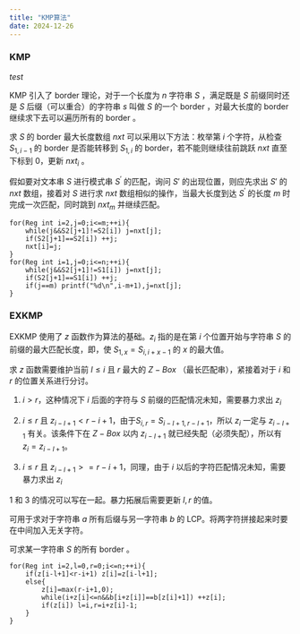 ```yaml
---
title: "KMP算法"
date: 2024-12-26
---
```

### KMP

$test$

$\textrm{KMP}$ 引入了 $\textrm{border}$ 理论，对于一个长度为 $n$ 字符串 $S$ ，满足既是 $S$ 前缀同时还是 $S$ 后缀（可以重合）的字符串 $s$ 叫做 $S$ 的一个 $\textrm{border}$ ，对最大长度的 $\textrm{border}$ 继续求下去可以遍历所有的 $\textrm{border}$ 。

求 $S$ 的 $\textrm{border}$ 最大长度数组 $nxt$ 可以采用以下方法：枚举第 $i$ 个字符，从检查 $S_{1,i-1}$ 的 $\textrm{border}$ 是否能转移到 $S_{1,i}$ 的 $\textrm{border}$，若不能则继续往前跳跃 $nxt$ 直至下标到 $0$，更新 $nxt_i$ 。

假如要对文本串 $S$ 进行模式串 $S^{'}$ 的匹配，询问 $S{'}$ 的出现位置，则应先求出 $S{'}$ 的 $nxt$ 数组，接着对 $S$ 进行求 $nxt$ 数组相似的操作，当最大长度到达 $S^{'}$ 的长度 $m$ 时完成一次匹配，同时跳到 $nxt_m$ 并继续匹配。

```
for(Reg int i=2,j=0;i<=m;++i){
    while(j&&S2[j+1]!=S2[i]) j=nxt[j];
    if(S2[j+1]==S2[i]) ++j;
    nxt[i]=j;
}
for(Reg int i=1,j=0;i<=n;++i){
    while(j&&S2[j+1]!=S1[i]) j=nxt[j];
    if(S2[j+1]==S1[i]) ++j;
    if(j==m) printf("%d\n",i-m+1),j=nxt[j];
}

```
### EXKMP

$\textrm{EXKMP}$ 使用了 $z$ 函数作为算法的基础。$z_i$ 指的是在第 $i$ 个位置开始与字符串 $S$ 的前缀的最大匹配长度，即，使 $S_{1,x}=S_{i,i+x-1}$ 的 $x$ 的最大值。

求 $z$ 函数需要维护当前 $l \le i$ 且 $r$ 最大的 $Z-Box$ （最长匹配串），紧接着对于 $i$ 和 $r$ 的位置关系进行分讨。

1. $i > r$，这种情况下 $i$ 后面的字符与 $S$ 前缀的匹配情况未知，需要暴力求出 $z_i$ 

2. $i\le r$ 且 $z_{i-l+1} <r-i+1$，由于$S_{i,r}=S_{i-l+1,r-l+1}$，所以 $z_i$ 一定与 $z_{i-l+1}$ 有关。该条件下在 $Z-Box$ 以内 $z_{i-l+1}$ 就已经失配（必须失配），所以有 $z_i=z_{i-l+1}$。

3. $i\le r$ 且 $z_{i-l+1} >=r-i+1$，同理，由于 $i$ 以后的字符匹配情况未知，需要暴力求出 $z_i$

$1$ 和 $3$ 的情况可以写在一起。暴力拓展后需要更新 $l,r$ 的值。

可用于求对于字符串 $a$ 所有后缀与另一字符串 $b$ 的 $\textrm{LCP}$。将两字符拼接起来时要在中间加入无关字符。

可求某一字符串 $S$ 的所有 $\textrm{border}$ 。

```
for(Reg int i=2,l=0,r=0;i<=n;++i){
    if(z[i-l+1]<r-i+1) z[i]=z[i-l+1];
    else{
        z[i]=max(r-i+1,0);
        while(i+z[i]<=n&&b[i+z[i]]==b[z[i]+1]) ++z[i];
        if(z[i]) l=i,r=i+z[i]-1;
    }
}
```
